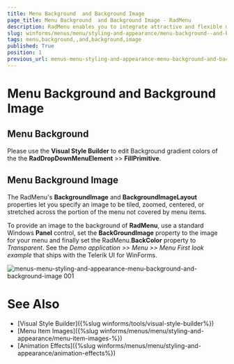 ```yaml
---
title: Menu Background  and Background Image
page_title: Menu Background  and Background Image - RadMenu
description: RadMenu enables you to integrate attractive and flexible menus on Forms within your Windows applications.
slug: winforms/menus/menu/styling-and-appearance/menu-background--and-background-image
tags: menu,background,,and,background,image
published: True
position: 1
previous_url: menus-menu-styling-and-appearance-menu-background-and-background-image
---
```


# Menu Background  and Background Image
 
## Menu Background

Please use the __Visual Style Builder__ to edit Background gradient colors of the the __RadDropDownMenuElement__ >> __FillPrimitive__. 
        

## Menu Background Image

The RadMenu's __BackgroundImage__ and __BackgroundImageLayout__ properties let you specify an image to be tiled, zoomed, centered, or stretched across the portion of the menu not covered by menu items.

To provide an image to the background of __RadMenu__, use a standard Windows __Panel__ control, set the __BackGroundImage__ property to the image for your menu and finally set the RadMenu.__BackColor__ property to *Transparent*. See the *Demo application >> Menu >> Menu First look example* that ships with the Telerik UI for WinForms. 

![menus-menu-styling-and-appearance-menu-background-and-background-image 001](images/menus-menu-styling-and-appearance-menu-background-and-background-image001.png)

# See Also

* [Visual Style Builder]({%slug winforms/tools/visual-style-builder%})	
* [Menu Item Images]({%slug winforms/menus/menu/styling-and-appearance/menu-item-images-%})	
* [Animation Effects]({%slug winforms/menus/menu/styling-and-appearance/animation-effects%})		

